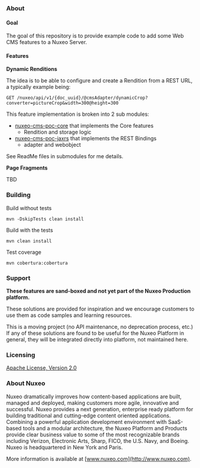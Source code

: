 
### About

#### Goal

The goal of this repository is to provide example code to add some Web CMS features to a Nuxeo Server.

#### Features

**Dynamic Renditions**

The idea is to be able to configure and create a Rendition from a REST URL, a typically example being:

    GET /nuxeo/api/v1/{doc_uuid}/@cmsAdapter/dynamicCrop?converter=pictureCrop&width=300@height=300

This feature implementation is broken into 2 sub modules:

 - [nuxeo-cms-poc-core](nuxeo-cms-poc-core/) that implements the Core features
    - Rendition and storage logic
 - [nuxeo-cms-poc-jaxrs](nuxeo-cms-poc-jaxrs/) that implements the REST Bindings
 	- adapter and webobject

See ReadMe files in submodules for me details.

**Page Fragments**

TBD    

### Building

Build without tests

    mvn -DskipTests clean install

Build with the tests

    mvn clean install

Test coverage

    mvn cobertura:cobertura


### Support

**These features are sand-boxed and not yet part of the Nuxeo Production platform.**

These solutions are provided for inspiration and we encourage customers to use them as code samples and learning resources.

This is a moving project (no API maintenance, no deprecation process, etc.) If any of these solutions are found to be useful for the Nuxeo Platform in general, they will be integrated directly into platform, not maintained here.

### Licensing

[Apache License, Version 2.0](http://www.apache.org/licenses/LICENSE-2.0)

### About Nuxeo

Nuxeo dramatically improves how content-based applications are built, managed and deployed, making customers more agile, innovative and successful. Nuxeo provides a next generation, enterprise ready platform for building traditional and cutting-edge content oriented applications. Combining a powerful application development environment with SaaS-based tools and a modular architecture, the Nuxeo Platform and Products provide clear business value to some of the most recognizable brands including Verizon, Electronic Arts, Sharp, FICO, the U.S. Navy, and Boeing. Nuxeo is headquartered in New York and Paris.

More information is available at [www.nuxeo.com](http://www.nuxeo.com).